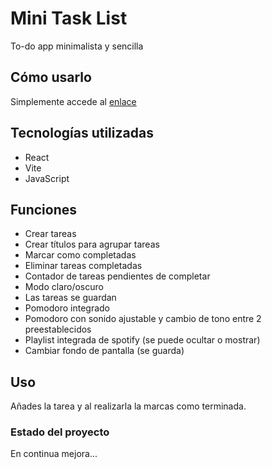 # Mini Task List
To-do app minimalista y sencilla

## Cómo usarlo
Simplemente accede al [enlace](https://dev3r3nze.github.io/MiniTaskList/)

## Tecnologías utilizadas
- React
- Vite
- JavaScript

## Funciones
- Crear tareas
- Crear títulos para agrupar tareas
- Marcar como completadas
- Eliminar tareas completadas
- Contador de tareas pendientes de completar
- Modo claro/oscuro
- Las tareas se guardan
- Pomodoro integrado
- Pomodoro con sonido ajustable y cambio de tono entre 2 preestablecidos
- Playlist integrada de spotify (se puede ocultar o mostrar)
- Cambiar fondo de pantalla (se guarda)

## Uso
Añades la tarea y al realizarla la marcas como terminada.

### Estado del proyecto
En continua mejora...
